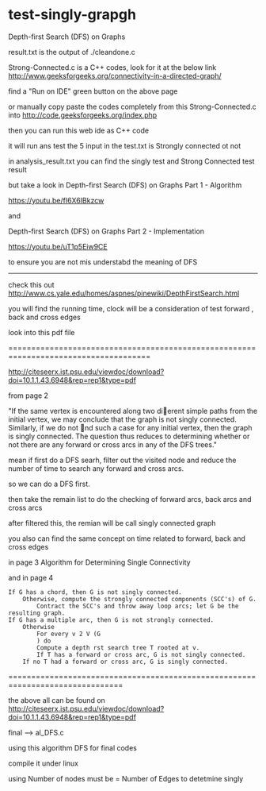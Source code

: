 # test-singly-grapgh
Depth-first Search (DFS) on Graphs

result.txt is the output of ./cleandone.c

Strong-Connected.c is a C++ codes, look for it at the below link
http://www.geeksforgeeks.org/connectivity-in-a-directed-graph/

find a "Run on IDE" green button on the above page

or manually  copy paste the codes completely from this Strong-Connected.c
into http://code.geeksforgeeks.org/index.php

then you can run this web ide as C++ code

it will run ans test the 5 input in the test.txt is Strongly connected ot not

in analysis_result.txt you can find the singly test and Strong Connected test result

but take a look in Depth-first Search (DFS) on Graphs Part 1 - Algorithm

https://youtu.be/fI6X6IBkzcw

and 

Depth-first Search (DFS) on Graphs Part 2 - Implementation

https://youtu.be/uT1p5Eiw9CE

to ensure you are not mis understabd the meaning of DFS

-------------------------------------------------------------------
check this out http://www.cs.yale.edu/homes/aspnes/pinewiki/DepthFirstSearch.html

you will find the running time, clock will be a consideration of test forward , back and cross edges

look into this pdf file

=====================================================================================

http://citeseerx.ist.psu.edu/viewdoc/download?doi=10.1.1.43.6948&rep=rep1&type=pdf


from page 2 

"If the same vertex is encountered along two dierent simple paths from the initial vertex, we
may conclude that the graph is not singly connected. Similarly, if we do not nd such a
case for any initial vertex, then the graph is singly connected. The question thus reduces
to determining whether or not there are any forward or cross arcs in any of the DFS trees."

mean if first do a DFS searh, filter out the visited node and reduce the number of time to search any forward and cross arcs.

so we can do a DFS first.

then take the remain list to do the  checking of forward arcs, back arcs and cross arcs

after filtered this, the remian will be call singly connected graph

you also can find the same concept on time related to forward, back and cross edges

in page 3 Algorithm for Determining Single Connectivity

and in page 4 

	If G has a chord, then G is not singly connected.
		Otherwise, compute the strongly connected components (SCC's) of G.
			Contract the SCC's and throw away loop arcs; let G be the resulting graph.
	If G has a multiple arc, then G is not strongly connected.
		Otherwise
			For every v 2 V (G
			) do
			Compute a depth rst search tree T rooted at v.
			If T has a forward or cross arc, G is not singly connected.
		If no T had a forward or cross arc, G is singly connected.

===============================================================================

the above all can be found on http://citeseerx.ist.psu.edu/viewdoc/download?doi=10.1.1.43.6948&rep=rep1&type=pdf


final  --> al_DFS.c

using this algorithm DFS for final codes

compile it under linux

using Number of nodes must be = Number of Edges to detetmine singly

